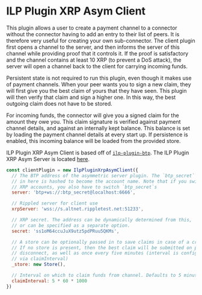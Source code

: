 # ILP Plugin XRP Asym Client

This plugin allows a user to create a payment channel to a connector without
the connector having to add an entry to their list of peers. It is therefore
very useful for creating your own sub-connector. The client plugin first opens
a channel to the server, and then informs the server of this channel while
providing proof that it controls it. If the proof is satisfactory and the
channel contains at least 10 XRP (to prevent a DoS attack), the server will
open a channel back to the client for carrying incoming funds.

Persistent state is not required to run this plugin, even though it makes use
of payment channels. When your peer wants you to sign a new claim, they will
first give you the best claim of yours that they have seen. This plugin will
then verify that claim and sign a higher one. In this way, the best outgoing
claim does not have to be stored.

For incoming funds, the connector will give you a signed claim for the amount
they owe you. This claim signature is verified against payment channel details,
and against an internally kept balance. This balance is set by loading the
payment channel details at every start up. If persistence is enabled, this
incoming balance will be loaded from the provided store.

ILP Plugin XRP Asym Client is based off of
[`ilp-plugin-btp`](https://github.com/interledgerjs/ilp-plugin-btp). The ILP
Plugin XRP Asym Server is located
[here](https://github.com/interledgerjs/ilp-plugin-xrp-asym-server).

```js
const clientPlugin = new IlpPluginXrpAsymClient({
  // The BTP address of the asymmetric server plugin. The `btp_secret`
  // in here is hashed to become the account name. Note that if you switch
  // XRP accounts, you also have to switch `btp_secret`s
  server: 'btp+ws://:btp_secret@localhost:6666',

  // Rippled server for client use
  xrpServer: 'wss://s.altnet.rippletest.net:51233',

  // XRP secret. The address can be dynamically determined from this,
  // or can be specified as a separate option.
  secret: 'ss1oM64ccuJuX9utz5pdPRuu5QKMs',

  // A store can be optionally passed in to save claims in case of a crash.
  // If no store is present, then the best claim will be submitted on plugin
  // disconnect, as well as once every five minutes (interval is configurable
  // via claimInterval)
  _store: new Store(),

  // Interval on which to claim funds from channel. Defaults to 5 minutes.
  claimInterval: 5 * 60 * 1000
})
```
